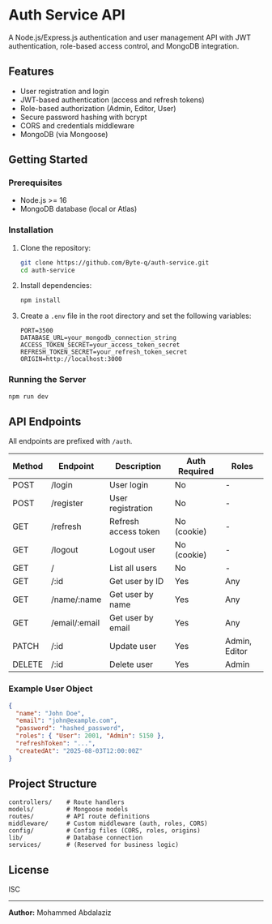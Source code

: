 # Auth Service API

A Node.js/Express.js authentication and user management API with JWT authentication, role-based access control, and MongoDB integration.

## Features
- User registration and login
- JWT-based authentication (access and refresh tokens)
- Role-based authorization (Admin, Editor, User)
- Secure password hashing with bcrypt
- CORS and credentials middleware
- MongoDB (via Mongoose)

## Getting Started

### Prerequisites
- Node.js >= 16
- MongoDB database (local or Atlas)

### Installation
1. Clone the repository:
   ```sh
   git clone https://github.com/Byte-q/auth-service.git
   cd auth-service
   ```
2. Install dependencies:
   ```sh
   npm install
   ```
3. Create a `.env` file in the root directory and set the following variables:
   ```env
   PORT=3500
   DATABASE_URL=your_mongodb_connection_string
   ACCESS_TOKEN_SECRET=your_access_token_secret
   REFRESH_TOKEN_SECRET=your_refresh_token_secret
   ORIGIN=http://localhost:3000
   ```

### Running the Server
```sh
npm run dev
```

## API Endpoints

All endpoints are prefixed with `/auth`.

| Method | Endpoint           | Description                | Auth Required | Roles         |
|--------|--------------------|----------------------------|---------------|---------------|
| POST   | /login             | User login                 | No            | -             |
| POST   | /register          | User registration          | No            | -             |
| GET    | /refresh           | Refresh access token       | No (cookie)   | -             |
| GET    | /logout            | Logout user                | No (cookie)   | -             |
| GET    | /                  | List all users             | No            | -             |
| GET    | /:id               | Get user by ID             | Yes           | Any           |
| GET    | /name/:name        | Get user by name           | Yes           | Any           |
| GET    | /email/:email      | Get user by email          | Yes           | Any           |
| PATCH  | /:id               | Update user                | Yes           | Admin, Editor |
| DELETE | /:id               | Delete user                | Yes           | Admin         |

### Example User Object
```json
{
  "name": "John Doe",
  "email": "john@example.com",
  "password": "hashed_password",
  "roles": { "User": 2001, "Admin": 5150 },
  "refreshToken": "...",
  "createdAt": "2025-08-03T12:00:00Z"
}
```

## Project Structure
```
controllers/    # Route handlers
models/         # Mongoose models
routes/         # API route definitions
middleware/     # Custom middleware (auth, roles, CORS)
config/         # Config files (CORS, roles, origins)
lib/            # Database connection
services/       # (Reserved for business logic)
```

## License
ISC

---
**Author:** Mohammed Abdalaziz

